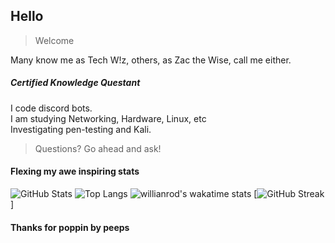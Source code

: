 ## Hello
> Welcome

Many know me as Tech W!z, others, as Zac the Wise, call me either.  
##### Certified Knowledge Questant

I code discord bots.  
I am studying Networking, Hardware, Linux, etc  
Investigating pen-testing and Kali. 
>Questions? Go ahead and ask!

#### Flexing my awe inspiring stats
![GitHub Stats](https://github-readme-stats.vercel.app/api?username=TechWiz-3&theme=radical)
![Top Langs](https://github-readme-stats.vercel.app/api/top-langs/?username=TechWiz-3&theme=radical&layout=compact)
![willianrod's wakatime stats](https://github-readme-stats.vercel.app/api/wakatime?username=zacthewise)
[![GitHub Streak](http://github-readme-streak-stats.herokuapp.com?user=TechWiz-3&theme=radical&date_format=M%20j%5B%2C%20Y%5D)]


#### Thanks for poppin by peeps

<!--
**TechWiz-3/TechWiz-3** is a ✨ _special_ ✨ repository because its `README.md` (this file) appears on your GitHub profile.

Here are some ideas to get you started:

- 🔭 I’m currently working on ...
- 🌱 I’m currently learning ...
- 👯 I’m looking to collaborate on ...
- 🤔 I’m looking for help with ...
- 💬 Ask me about ...
- 📫 How to reach me: ...
- 😄 Pronouns: ...
- ⚡ Fun fact: ...
-->




